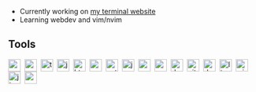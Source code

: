 - Currently working on [my terminal website](https://github.com/jovark/term)
- Learning webdev and vim/nvim

## Tools

<img align="left" alt="angular" width="25" style="padding-right:5px" src="https://cdn.jsdelivr.net/gh/devicons/devicon/icons/angularjs/angularjs-plain.svg" />
<img align="left" alt="react" width="25" style="padding-right:5px" src="https://cdn.jsdelivr.net/gh/devicons/devicon/icons/react/react-original.svg" />
<img align="left" alt="typescript" width="25" style="padding-right:5px" src="https://cdn.jsdelivr.net/gh/devicons/devicon/icons/typescript/typescript-plain.svg" />
<img align="left" alt="javascript" width="25" style="padding-right:5px" src="https://cdn.jsdelivr.net/gh/devicons/devicon/icons/javascript/javascript-plain.svg" />
<img align="left" alt="html5" width="25" style="padding-right:5px" src="https://cdn.jsdelivr.net/gh/devicons/devicon/icons/html5/html5-plain-wordmark.svg" />
<img align="left" alt="css" width="25" style="padding-right:5px" src="https://cdn.jsdelivr.net/gh/devicons/devicon/icons/css3/css3-plain-wordmark.svg" />
<img align="left" alt="python" width="25" style="padding-right:5px" src="https://cdn.jsdelivr.net/gh/devicons/devicon/icons/python/python-plain.svg" />
<img align="left" alt="java" width="25" style="padding-right:5px" src="https://cdn.jsdelivr.net/gh/devicons/devicon/icons/java/java-original.svg" />
<img align="left" alt="csharp" width="25" style="padding-right:5px" src="https://cdn.jsdelivr.net/gh/devicons/devicon/icons/csharp/csharp-plain.svg" />
<img align="left" alt="spring" width="25" style="padding-right:5px" src="https://cdn.jsdelivr.net/gh/devicons/devicon/icons/spring/spring-original.svg" />
<img align="left" alt="dotnet" width="25" style="padding-right:5px" src="https://cdn.jsdelivr.net/gh/devicons/devicon/icons/dotnetcore/dotnetcore-original.svg" />
<img align="left" alt="git" width="25" style="padding-right:5px" src="https://cdn.jsdelivr.net/gh/devicons/devicon/icons/git/git-original-wordmark.svg" />
<img align="left" alt="docker" width="25" style="padding-right:5px" src="https://cdn.jsdelivr.net/gh/devicons/devicon/icons/docker/docker-plain-wordmark.svg" />
<img align="left" alt="linux" width="25" style="padding-right:5px" src="https://cdn.jsdelivr.net/gh/devicons/devicon/icons/linux/linux-plain.svg" />
<img align="left" alt="windows" width="25" style="padding-right:5px" src="https://cdn.jsdelivr.net/gh/devicons/devicon/icons/windows8/windows8-original.svg" />
<img align="left" alt="jira" width="25" style="padding-right:5px" src="https://cdn.jsdelivr.net/gh/devicons/devicon/icons/jira/jira-original.svg" />
<img align="left" alt="confluence" width="25" style="padding-right:5px" src="https://cdn.jsdelivr.net/gh/devicons/devicon/icons/confluence/confluence-original.svg" />
